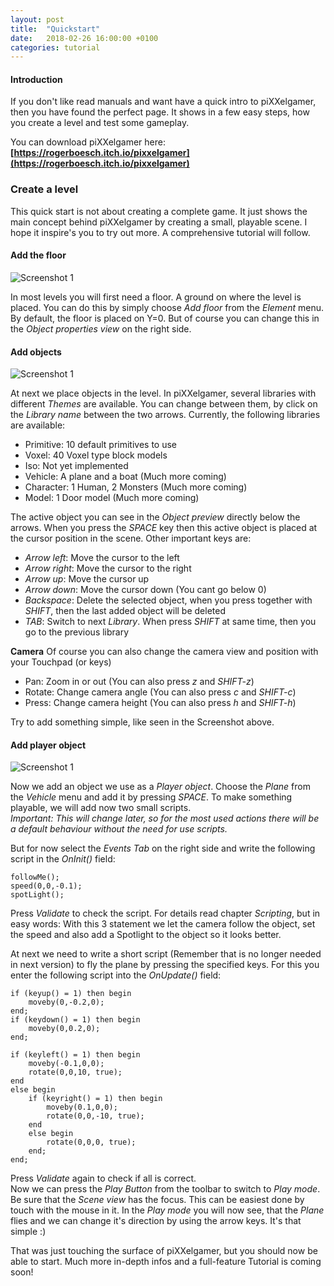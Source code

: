 ```yaml
---
layout: post
title:  "Quickstart"
date:   2018-02-26 16:00:00 +0100
categories: tutorial
---
```


#### Introduction

If you don't like read manuals and want have a quick intro to piXXelgamer, then you have found the perfect page.
It shows in a few easy steps, how you create a level and test some gameplay.

You can download piXXelgamer here: **[https://rogerboesch.itch.io/pixxelgamer](https://rogerboesch.itch.io/pixxelgamer)**

### Create a level

This quick start is not about creating a complete game. It just shows the main concept
behind piXXelgamer by creating a small, playable scene. I hope it inspire's you to try out more.
A comprehensive tutorial will follow.

#### Add the floor

![Screenshot 1]({{"/pixxelgamer-doc/images/addfloor.png"}})

In most levels you will first need a floor. A ground on where the level is placed.
You can do this by simply choose *Add floor* from the *Element* menu. By default, the floor
is placed on Y=0. But of course you can change this in the *Object properties view* on the right side.

#### Add objects

![Screenshot 1]({{"/pixxelgamer-doc/images/addobjects.png"}})

At next we place objects in the level. In piXXelgamer, several libraries with different *Themes* are available.
You can change between them, by click on the *Library name* between the two arrows. Currently, the following libraries are available:

- Primitive: 10 default primitives to use
- Voxel: 40 Voxel type block models
- Iso: Not yet implemented
- Vehicle: A plane and a boat (Much more coming)
- Character: 1 Human, 2 Monsters (Much more coming)
- Model: 1 Door model (Much more coming)

The active object you can see in the *Object preview* directly below the arrows. When you press the *SPACE* key
then this active object is placed at the cursor position in the scene.
Other important keys are:

- *Arrow left*: Move the cursor to the left
- *Arrow right*: Move the cursor to the right
- *Arrow up*: Move the cursor up
- *Arrow down*: Move the cursor down (You cant go below 0)
- *Backspace*: Delete the selected object, when you press together with *SHIFT*, then the last added object will be deleted
- *TAB*: Switch to next *Library*. When press *SHIFT* at same time, then you go to the previous library

**Camera**
Of course you can also change the camera view and position with your Touchpad (or keys)

- Pan: Zoom in or out (You can also press *z* and *SHIFT-z*)
- Rotate: Change camera angle (You can also press *c* and *SHIFT-c*)
- Press: Change camera height (You can also press *h* and *SHIFT-h*)

Try to add something simple, like seen in the Screenshot above.


#### Add player object

![Screenshot 1]({{"/pixxelgamer-doc/images/addplayer.png"}})

Now we add an object we use as a *Player object*. Choose the *Plane* from the *Vehicle* menu and add it by pressing *SPACE*.
To make something playable, we will add now two small scripts.  
*Important: This will change later, so for the most used actions there will be a default behaviour without the need for use scripts.*

But for now select the *Events Tab* on the right side and write the following script in the *OnInit()* field:

```
followMe();  
speed(0,0,-0.1);  
spotLight();
```

Press *Validate* to check the script. For details read chapter *Scripting*, but in easy words:
With this 3 statement we let the camera follow the object, set the speed and also add a Spotlight to the object so it looks better.

At next we need to write a short script (Remember that is no longer needed in next version) to fly the plane by pressing the specified keys.
For this you enter the following script into the *OnUpdate()* field:

```
if (keyup() = 1) then begin
	moveby(0,-0.2,0);
end;
if (keydown() = 1) then begin
	moveby(0,0.2,0);
end;

if (keyleft() = 1) then begin
	moveby(-0.1,0,0);
	rotate(0,0,10, true);
end
else begin
	if (keyright() = 1) then begin
		moveby(0.1,0,0);
		rotate(0,0,-10, true);
	end
	else begin
		rotate(0,0,0, true);
	end;
end;
```

Press *Validate* again to check if all is correct.  
Now we can press the *Play Button* from the toolbar to switch to *Play mode*. Be sure that the *Scene view* has the focus.
This can be easiest done by touch with the mouse in it. In the *Play mode* you will now see, that the *Plane* flies and we can change it's direction
by using the arrow keys. It's that simple :)  

That was just touching the surface of piXXelgamer, but you should now be able to start.
Much more in-depth infos and a full-feature Tutorial is coming soon!

